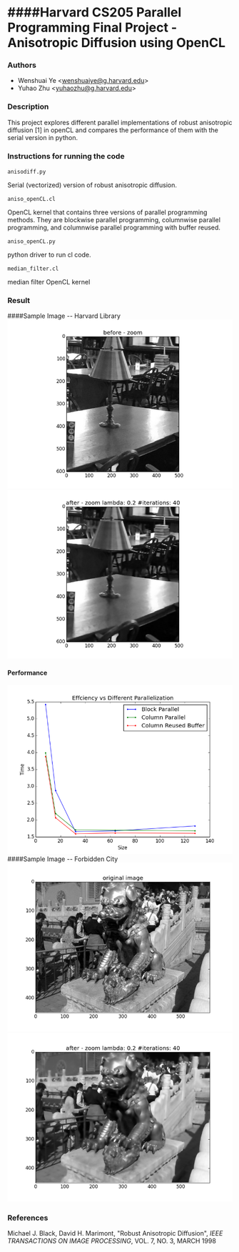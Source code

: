 ####Harvard CS205 Parallel Programming Final Project - Anisotropic Diffusion using OpenCL
============================================
### Authors
* Wenshuai Ye \<wenshuaiye@g.harvard.edu\>
* Yuhao Zhu \<yuhaozhu@g.harvard.edu\>

### Description
This project explores different parallel implementations of robust anisotropic diffusion [1] in openCL and compares the performance of them with the serial version in python.

### Instructions for running the code

```
anisodiff.py
```
Serial (vectorized) version of robust anisotropic diffusion.

```
aniso_openCL.cl
```
OpenCL kernel that contains three versions of parallel programming methods. They are blockwise parallel programming, columnwise parallel programming, and columnwise parallel programming with buffer reused.

```
aniso_openCL.py
```
python driver to run cl code.

```
median_filter.cl
```
median filter OpenCL kernel

### Result
####Sample Image -- Harvard Library
![](img/original.png)
![](img/I020i40.png)
#### Performance
![](img/ParallelGraph.png)
####Sample Image -- Forbidden City
![](img/originallion.png)
![](img/l020i40lion.png)

### References
Michael J. Black, David H. Marimont, "Robust Anisotropic Diffusion", *IEEE TRANSACTIONS ON IMAGE PROCESSING*, VOL. 7, NO. 3, MARCH 1998
